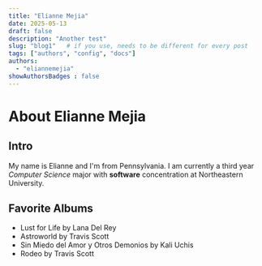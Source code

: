 ```yaml
---
title: "Elianne Mejia"
date: 2025-05-13
draft: false
description: "Another test"
slug: "blog1"   # if you use, needs to be different for every post
tags: ["authors", "config", "docs"]
authors:
  - "eliannemejia"
showAuthorsBadges : false
---
```


# About Elianne Mejia

## Intro 
My name is Elianne and I'm from Pennsylvania. I am currently a third year *Computer Science* major with **software** concentration at Northeastern University. 

## Favorite Albums 
- Lust for Life by Lana Del Rey
- Astroworld by Travis Scott
- Sin Miedo del Amor y Otros Demonios by Kali Uchis
- Rodeo by Travis Scott


